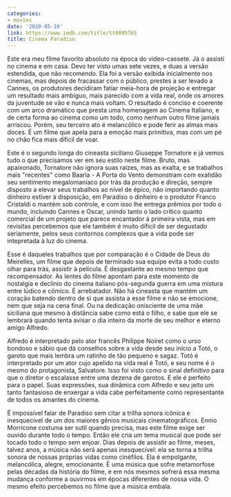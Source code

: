 ```yaml
---
categories:
- movies
date: '2020-05-10'
link: https://www.imdb.com/title/tt0095765
title: Cinema Paradiso
---
```


Este era meu filme favorito absoluto na época do video-cassete. Já o assisti no cinema e em casa. Devo ter visto umas sete vezes, e duas a versão estendida, que não recomendo. Ela foi a versão exibida inicialmente nos cinemas, mas depois de fracassar com o público, prestes a ser levado a Cannes, os produtores decidiram fatiar meia-hora de projeção e entregar um resultado mais ambíguo, mais parecido com a vida real, onde os amores da juventude se vão e nunca mais voltam. O resultado é conciso e coerente com um arco dramático que presta uma homenagem ao Cinema Italiano, e de certa forma ao cinema como um todo, como nenhum outro filme jamais arriscou. Porém, seu terceiro ato é melancólico e pode ferir as almas mais doces. É um filme que apela para a emoção mais primitiva, mas com um pé no chão fica mais difícil de voar.

Este é o segundo longa do cineasta siciliano Giuseppe Tornatore e já vemos tudo o que precisamos ver em seu estilo neste filme. Bruto, mas apaixonado, Tornatore não ignora suas raízes, mas as exalta, e se trabalhos mais "recentes" como Baarìa - A Porta do Vento demonstram com exatidão seu sentimento megalomaníaco por trás da produção e direção, sempre disposto a elevar seus trabalhos ao nível de épico, não importando quanto dinheiro estiver à disposição, em Paradiso o dinheiro e o produtor Franco Cristaldi o mantém sob controle, e com isso lhe entrega prêmios por todo o mundo, incluindo Cannes e Oscar, unindo tanto o lado crítico quanto comercial de um projeto que parece encantador à primeira vista, mas em revisitas percebemos que ele também é muito difícil de ser degustado seriamente, pelos seus contornos complexos que a vida pode ser intepretada à luz do cinema.

Esse é daqueles trabalhos que por comparação é o Cidade de Deus do Meirelles, um filme que depois de terminado sua equipe evita a todo custo olhar para trás, assistir à película. É desgastante ao mesmo tempo que recompensador. As lentes do filme apontam para este momento de nostalgia e declínio do cinema italiano pós-segunda guerra em uma mistura entre lúdico e cômico. É arrebatador. Não há cineasta que mantém um coração batendo dentro de si que assista a esse filme e não se emocione, nem que seja na cena final. Ou na dedicação onisciente de uma mãe siciliana que mesmo à distância sabe como está o filho, e sabe que ele se lembrará quando tenta avisar o dia inteiro da morte de seu melhor e eterno amigo Alfredo.

Alfredo é interpretado pelo ator francês Philippe Noiret como o urso bondoso e sábio que dá conselhos sobre a vida desde seu início a Totó, o garoto que mais lembra um ratinho de tão pequeno e sagaz. Totó é interpretado por um ator cujo apelido na vida real é Totó, e seu nome é o mesmo do protagonista, Salvatore. Isso foi visto como o sinal definitivo para que o diretor o escalasse entre uma dezena de garotos. E ele é perfeito para o papel. Suas expressões, sua dinâmica com Alfredo e seu jeito um tanto fantasioso de enxergar a vida cabe perfeitamente como representante de todos os amantes do cinema.

É impossível falar de Paradiso sem citar a trilha sonora icônica e inesquecível de um dos maiores gênios musicais cinematográficos. Ennio Morricone costuma ser sutil quando precisa, mas este filme exige ser ouvido durante todo o tempo. Então ele cria um tema musical que pode ser tocado todo o tempo sem enjoar. Dias depois de assistir ao filme, meses, talvez anos, a música não será apenas inesquecível: ela se torna a trilha sonora de nossas próprias vidas como cinéfilos. Ela é empolgante, melancólica, alegre, emocionante. É uma música que sofre metamorfose pelas décadas da história do filme, e em nós mesmos sofrerá essa mesma mudança conforme a ouvirmos em épocas diferentes de nossa vida. O mesmo efeito percebemos no filme que a música embala.